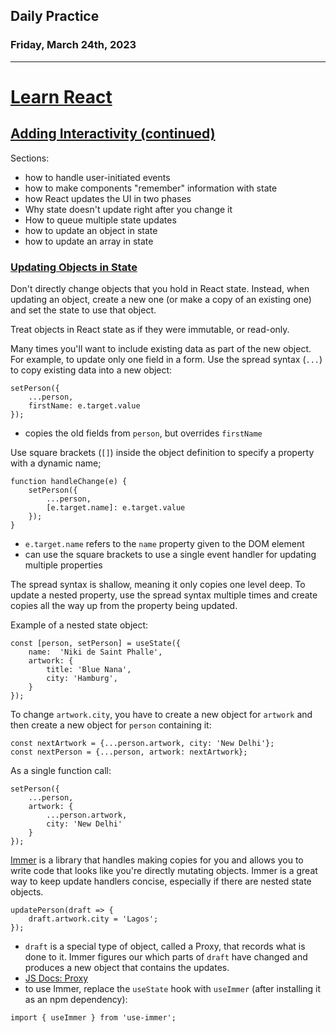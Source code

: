 ## Daily Practice
### Friday, March 24th, 2023
---


# [Learn React](https://react.dev/learn)  


## [Adding Interactivity (continued)](https://react.dev/learn/adding-interactivity)

Sections:  
- how to handle user-initiated events
- how to make components "remember" information with state
- how React updates the UI in two phases
- Why state doesn't update right after you change it
- How to queue multiple state updates
- how to update an object in state
- how to update an array in state


### [Updating Objects in State](https://react.dev/learn/updating-objects-in-state)

Don't directly change objects that you hold in React state. Instead, when updating an object, create a new one (or make a copy of an existing one) and set the state to use that object.

Treat objects in React state as if they were immutable, or read-only.

Many times you'll want to include existing data as part of the new object. For example, to update only one field in a form. Use the spread syntax (`...`) to copy existing data into a new object:

```
setPerson({
    ...person,
    firstName: e.target.value
});
```
- copies the old fields from `person`, but overrides `firstName`

Use square brackets (`[]`) inside the object definition to specify a property with a dynamic name;

```
function handleChange(e) {
    setPerson({
        ...person,
        [e.target.name]: e.target.value
    });
}
```
- `e.target.name` refers to the `name` property given to the DOM element
- can use the square brackets to use a single event handler for updating multiple properties


The spread syntax is shallow, meaning it only copies one level deep. To update a nested property, use the spread syntax multiple times and create copies all the way up from the property being updated.

Example of a nested state object:
```
const [person, setPerson] = useState({
    name:  'Niki de Saint Phalle',
    artwork: {
        title: 'Blue Nana',
        city: 'Hamburg',
    }
});
```

To change `artwork.city`, you have to create a new object for `artwork` and then create a new object for `person` containing it:
```
const nextArtwork = {...person.artwork, city: 'New Delhi'};
const nextPerson = {...person, artwork: nextArtwork};
```

As a single function call:
```
setPerson({
    ...person,
    artwork: {
        ...person.artwork,
        city: 'New Delhi'
    }
});
```

[Immer](https://github.com/immerjs/use-immer) is a library that handles making copies for you and allows you to write code that looks like you're directly mutating objects. Immer is a great way to keep update handlers concise, especially if there are nested state objects.

```
updatePerson(draft => {
    draft.artwork.city = 'Lagos';
});
```
- `draft` is a special type of object, called a Proxy, that records what is done to it. Immer figures our which parts of `draft` have changed and produces a new object that contains the updates.
- [JS Docs: Proxy](https://developer.mozilla.org/en-US/docs/Web/JavaScript/Reference/Global_Objects/Proxy)
- to use Immer, replace the `useState` hook with `useImmer` (after installing it as an npm dependency):
```
import { useImmer } from 'use-immer';
```
